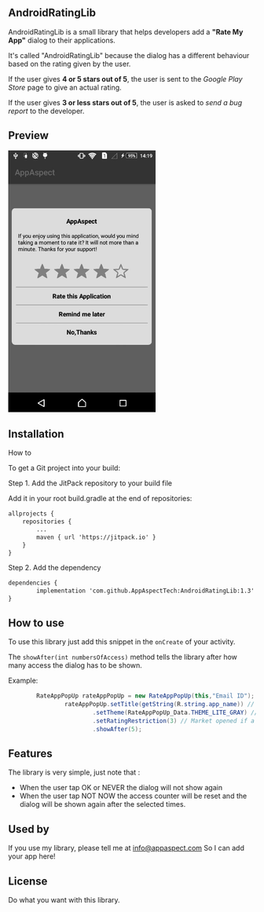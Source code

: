## AndroidRatingLib

AndroidRatingLib is a small library that helps developers add a **"Rate My App"** dialog to their applications.

It's called "AndroidRatingLib" because the dialog has a different behaviour based on the rating given by the user.

If the user gives **4 or 5 stars out of 5**, the user is sent to the *Google Play Store* page to give an actual rating.

If the user gives **3 or less stars out of 5**, the user is asked to *send a bug report* to the developer.



## Preview
<img src="screenshot_lite.jpeg" alt="preview" width="300" height="533">


## Installation

How to

To get a Git project into your build:

Step 1. Add the JitPack repository to your build file 


Add it in your root build.gradle at the end of repositories:

	allprojects {
		repositories {
			...
			maven { url 'https://jitpack.io' }
		}
	}



Step 2. Add the dependency

	dependencies {
	        implementation 'com.github.AppAspectTech:AndroidRatingLib:1.3'
	}


## How to use
To use this library just add this snippet in the `onCreate` of your activity.

The `showAfter(int numbersOfAccess)` method tells the library after how many access the dialog has to be shown.

Example:

```java
        RateAppPopUp rateAppPopUp = new RateAppPopUp(this,"Email ID");
                rateAppPopUp.setTitle(getString(R.string.app_name)) // Set App name
                        .setTheme(RateAppPopUp_Data.THEME_LITE_GRAY) // Set Theme using RateAppPopUp_Data Class
                        .setRatingRestriction(3) // Market opened if a rating >= 3 is selected
                        .showAfter(5);
```
## Features

The library is very simple, just note that :
* When the user tap OK or NEVER the dialog will not show again
* When the user tap NOT NOW the access counter will be reset and the dialog will be shown again after the selected times.

## Used by

If you use my library, please tell me at info@appaspect.com
So I can add your app here!


## License

Do what you want with this library.
